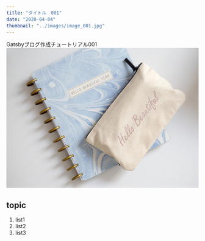 ```yaml
---
title: "タイトル　001"
date: "2020-04-04"
thumbnail: "../images/image_001.jpg"
---
```


Gatsbyブログ作成チュートリアル001
![Sample](../images/image_001.jpg)
## topic

1. list1
2. list2
3. list3